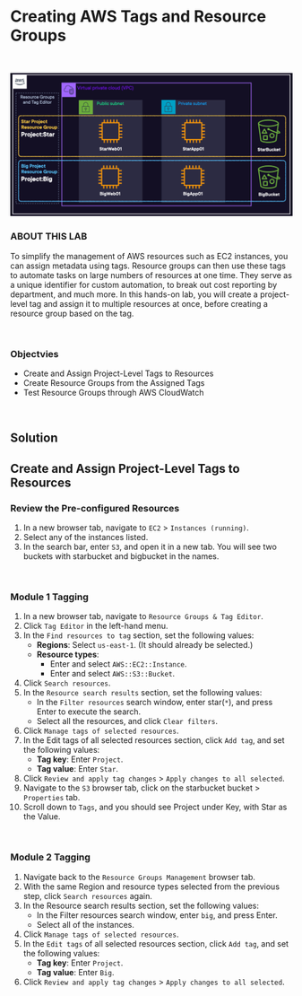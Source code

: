 # Creating AWS Tags and Resource Groups

<br>

![](../img/8.1.LabDiagram.png)

### ABOUT THIS LAB
To simplify the management of AWS resources such as EC2 instances, you can assign metadata using tags. Resource groups can then use these tags to automate tasks on large numbers of resources at one time. They serve as a unique identifier for custom automation, to break out cost reporting by department, and much more. In this hands-on lab, you will create a project-level tag and assign it to multiple resources at once, before creating a resource group based on the tag.

<br>

### Objectvies
- Create and Assign Project-Level Tags to Resources
- Create Resource Groups from the Assigned Tags
- Test Resource Groups through AWS CloudWatch

<br>

## Solution
## Create and Assign Project-Level Tags to Resources
### Review the Pre-configured Resources
1. In a new browser tab, navigate to `EC2` > `Instances (running)`.
2. Select any of the instances listed.
3. In the search bar, enter `S3`, and open it in a new tab. You will see two buckets with starbucket and bigbucket in the names.

<br>

### Module 1 Tagging
1. In a new browser tab, navigate to `Resource Groups & Tag Editor`.
2. Click `Tag Editor` in the left-hand menu.
3. In the `Find resources to tag` section, set the following values:
    - **Regions**: Select `us-east-1`. (It should already be selected.)
    - **Resource types**:
        - Enter and select `AWS::EC2::Instance`.
        - Enter and select `AWS::S3::Bucket`.
4. Click `Search resources`.
5. In the `Resource search results` section, set the following values:
    - In the `Filter resources` search window, enter star(`*`), and press Enter to execute the search.
    - Select all the resources, and click `Clear filters`.
6. Click `Manage tags of selected resources`.
7. In the Edit tags of all selected resources section, click `Add tag`, and set the following values:
    - **Tag key**: Enter `Project`.
    - **Tag value**: Enter `Star`.
8. Click `Review and apply tag changes` > `Apply changes to all selected`.
9. Navigate to the `S3` browser tab, click on the starbucket bucket > `Properties` tab.
10. Scroll down to `Tags`, and you should see Project under Key, with Star as the Value.

<br>

### Module 2 Tagging
1. Navigate back to the `Resource Groups Management` browser tab.
2. With the same Region and resource types selected from the previous step, click `Search resources` again.
3. In the Resource search results section, set the following values:
    - In the Filter resources search window, enter `big`, and press Enter.
    - Select all of the instances.
4. Click `Manage tags of selected resources`.
5. In the `Edit tags` of all selected resources section, click `Add tag`, and set the following values:
    - **Tag key**: Enter `Project`.
    - **Tag value**: Enter `Big`.
6. Click `Review and apply tag changes` > `Apply changes to all selected`.

<br>

